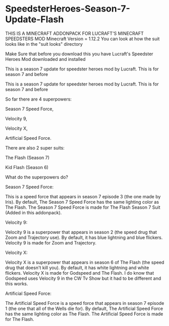 # SpeedsterHeroes-Season-7-Update-Flash
THIS IS A MINECRAFT ADDONPACK FOR LUCRAFT'S MINECRAFT SPEEDSTERS MOD
Minecraft Version = 1.12.2
You can look at how the suit looks like in the "suit looks" directory

Make Sure that before you download this you have Lucraft's Speedster Heroes Mod downloaded and installed

This is a season 7 update for speedster heroes mod by Lucraft. This is for season 7 and before

This is a season 7 update for speedster heroes mod by Lucraft. This is for season 7 and before


So far there are 4 superpowers:

Season 7 Speed Force,

Velocity 9,

Velocity X,

Artificial Speed Force.

 

There are also 2 super suits:

The Flash (Season 7)

Kid Flash (Season 6)

 

What do the superpowers do?

Season 7 Speed Force:

This is a speed force that appears in season 7 episode 3 (the one made by Iris). By default, The Season 7 Speed Force has the same lighting color as The Flash. The Season 7 Speed Force is made for The Flash Season 7 Suit (Added in this addonpack). 

 

Velocity 9:

Velocity 9 is a superpower that appears in season 2 (the speed drug that Zoom and Trajectory use). By default, it has blue lightning and blue flickers. Velocity 9 is made for Zoom and Trajectory.

 

Velocity X:

Velocity X is a superpower that appears in season 6 of The Flash (the speed drug that doesn't kill you). By default, it has white lightning and white flickers. Velocity X is made for Godspeed and The Flash. I do know that Godspeed uses Velocity 9 in the CW Tv Show but it had to be different and this works.

 

Artificial Speed Force:

The Artificial Speed Force is a speed force that appears in season 7 episode 1 (the one that all of the Wells die for). By default, The Artificial Speed Force has the same lighting color as The Flash. The Artificial Speed Force is made for The Flash.
